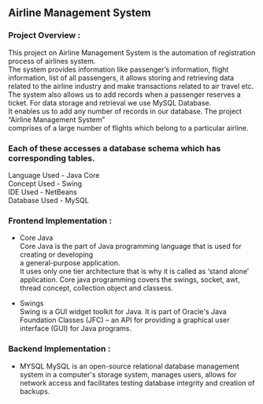 ## Airline Management System
### Project Overview :
This project on Airline Management System is the automation of registration process of airlines system.<br> 
The system provides information like passenger’s information, 
flight information, list of all passengers, it allows storing and retrieving data related to the airline industry and make transactions related to air travel etc. <br>
The system also allows us to add records when a passenger reserves a ticket.
For data storage and retrieval we use MySQL Database.<br>
 It enables us to add any number of records in our database. 
The project “Airline Management System” <br>comprises of a large number of flights which belong to a particular airline. 

### Each of these accesses a database schema which has corresponding tables.

Language Used -  Java Core <br>
Concept Used - Swing<br>
IDE Used - NetBeans<br>
Database Used - MySQL<br>


### Frontend Implementation :
* Core Java<br>
Core Java is the part of Java programming language that is used for creating or developing <br>a general-purpose application.<br>
 It uses only one tier architecture that is why it is called as ‘stand alone’ application.
 Core java programming covers the swings, socket, awt, thread concept, collection object and classess.

* Swings<br>
Swing is a GUI widget toolkit for Java. It is part of Oracle's Java Foundation Classes (JFC) – an API for providing a graphical user interface (GUI) for Java programs. 

### Backend Implementation :
* MYSQL
MySQL is an open-source relational database management system
in a computer's storage system, manages users, allows for network access and facilitates testing database integrity and creation of backups. 

